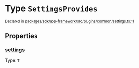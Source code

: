 # Type `SettingsProvides`
<sub>Declared in [packages/sdk/app-framework/src/plugins/common/settings.ts:11](https://github.com/dxos/dxos/blob/a81c792ef/packages/sdk/app-framework/src/plugins/common/settings.ts#L11)</sub>




## Properties
### [settings](https://github.com/dxos/dxos/blob/a81c792ef/packages/sdk/app-framework/src/plugins/common/settings.ts#L12)
Type: <code>T</code>





